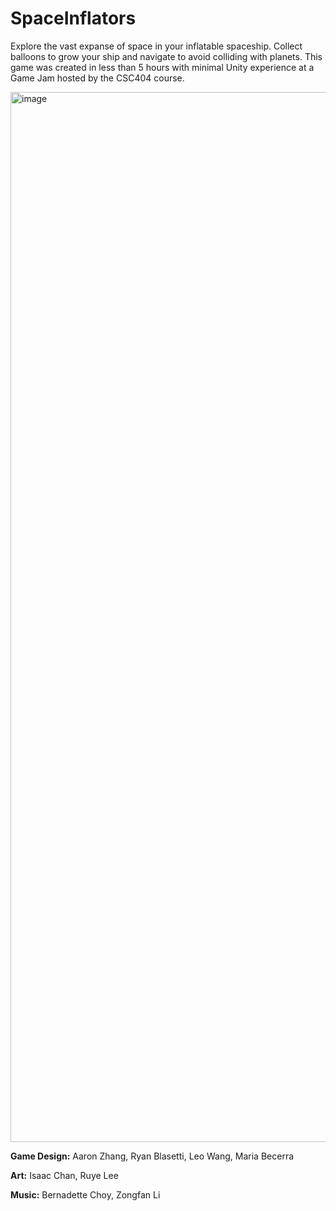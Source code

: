 # SpaceInflators
Explore the vast expanse of space in your inflatable spaceship. Collect balloons to grow your ship and navigate to avoid colliding with planets. This game was created in less than 5 hours with minimal Unity experience at a Game Jam hosted by the CSC404 course.


<img width="1680" alt="image" src="https://github.com/aa-zhang/SpaceInflators/assets/32945139/bede018c-0aa2-47d5-81fb-e6d8f931cdc8">


**Game Design:** Aaron Zhang, Ryan Blasetti, Leo Wang, Maria Becerra

**Art:** Isaac Chan, Ruye Lee

**Music:** Bernadette Choy, Zongfan Li

